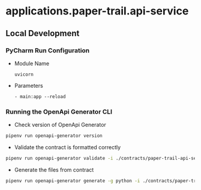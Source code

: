 # applications.paper-trail.api-service

## Local Development

### PyCharm Run Configuration

- Module Name

  ```commandline
  uvicorn
  ```

- Parameters

  ```commandline
  - main:app --reload
  ```

### Running the OpenApi Generator CLI

- Check version of OpenApi Generator

```bash
pipenv run openapi-generator version
```

- Validate the contract is formatted correctly

```bash
pipenv run openapi-generator validate -i ./contracts/paper-trail-api-service-v1.yaml
```

- Generate the files from contract

```bash
pipenv run openapi-generator generate -g python -i ./contracts/paper-trail-api-service-v1.yaml -o ./app
```
